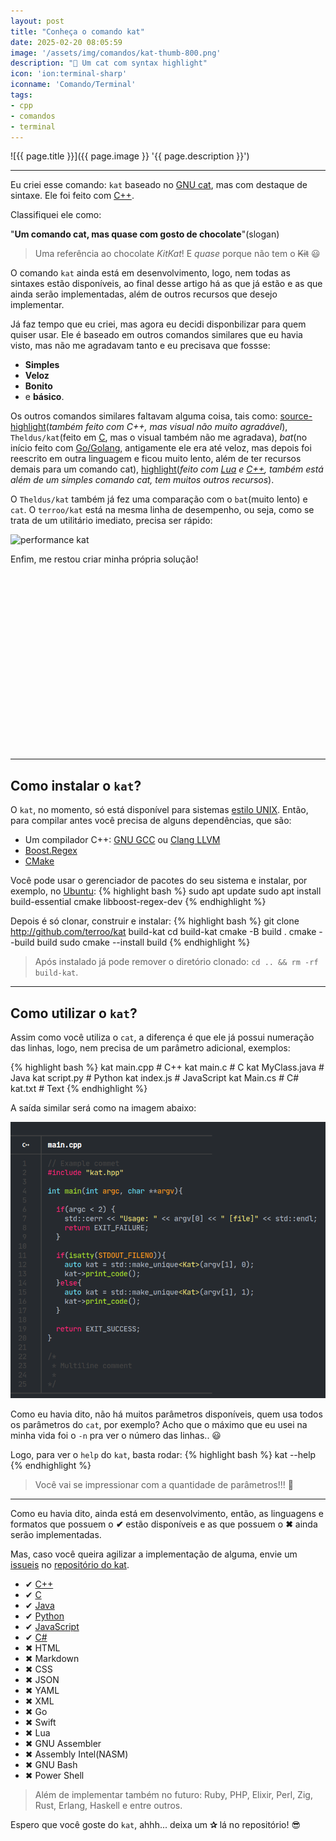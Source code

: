 ```yaml
---
layout: post
title: "Conheça o comando kat"
date: 2025-02-20 08:05:59
image: '/assets/img/comandos/kat-thumb-800.png'
description: "🚀 Um cat com syntax highlight"
icon: 'ion:terminal-sharp'
iconname: 'Comando/Terminal'
tags:
- cpp
- comandos
- terminal
---
```


![{{ page.title }}]({{ page.image }} '{{ page.description }}')

---

Eu criei esse comando: `kat` baseado no [GNU cat](https://www.gnu.org/software/coreutils/manual/html_node/cat-invocation.html#cat-invocation), mas com destaque de sintaxe. Ele foi feito com [C++](https://terminalroot.com.br/tags#cpp).

Classifiquei ele como:
 
"**Um comando cat, mas quase com gosto de chocolate**"(slogan)
> Uma referência ao chocolate *KitKat*! E *quase* porque não tem o ~~Kit~~ 😃 

O comando `kat` ainda está em desenvolvimento, logo, nem todas as sintaxes estão disponíveis, ao final desse artigo há as que já estão e as que ainda serão implementadas, além de outros recursos que desejo implementar.

Já faz tempo que eu criei, mas agora eu decidi disponbilizar para quem quiser usar. Ele é baseado em outros comandos similares que eu havia visto, mas não me agradavam tanto e eu precisava que fossse:
+ **Simples**
+ **Veloz**
+ **Bonito**
+ e **básico**.

Os outros comandos similares faltavam alguma coisa, tais como: [source-highlight](https://www.gnu.org/software/src-highlite/)(*também feito com C++, mas visual não muito agradável*), `Theldus/kat`(feito em [C](https://terminalroot.com.br/tags#linguagemc), mas o visual também não me agradava), *bat*(no início feito com [Go/Golang](https://terminalroot.com.br/tags#go), antigamente ele era até veloz, mas depois foi reescrito em outra linguagem e ficou muito lento, além de ter recursos demais para um comando cat), [highlight](https://gitlab.com/saalen/highlight)(*feito com [Lua](https://terminalroot.com.br/tags#lua) e [C++](https://terminalroot.com.br/tags#cpp), também está além de um simples comando cat, tem muitos outros recursos*).

O `Theldus/kat` também já fez uma comparação com o `bat`(muito lento) e `cat`. O `terroo/kat` está na mesma linha de desempenho, ou seja, como se trata de um utilitário imediato, precisa ser rápido:

![performance kat](https://camo.githubusercontent.com/9bc88617aaf09024725e6bd1c11858844d75508774fe3123d343b604c9281fc9/68747470733a2f2f692e696d6775722e636f6d2f484a48465250642e706e67) 

Enfim, me restou criar minha própria solução!


<!-- SQUARE - GAMES ROOT -->
<script async src="//pagead2.googlesyndication.com/pagead/js/adsbygoogle.js"></script>
<ins class="adsbygoogle"
style="display:inline-block;width:336px;height:280px"
data-ad-client="ca-pub-2838251107855362"
data-ad-slot="5351066970"></ins>
<script>
(adsbygoogle = window.adsbygoogle || []).push({});
</script>

---

## Como instalar o `kat`?
O `kat`, no momento, só está disponível para sistemas [estilo UNIX](https://terminalroot.com.br/tags#unix). Então, para compilar antes você precisa de alguns dependências, que são:

+ Um compilador C++: [GNU GCC](https://gcc.gnu.org/) ou [Clang LLVM](https://clang.llvm.org/)
+ [Boost.Regex](https://www.boost.org/doc/libs/1_87_0/libs/regex/)
+ [CMake](https://cmake.org/)

Você pode usar o gerenciador de pacotes do seu sistema e instalar, por exemplo, no [Ubuntu](https://terminalroot.com.br/tags#ubuntu):
{% highlight bash %}
sudo apt update
sudo apt install build-essential cmake libboost-regex-dev
{% endhighlight %}

Depois é só clonar, construir e instalar:
{% highlight bash %}
git clone http://github.com/terroo/kat build-kat
cd build-kat
cmake -B build .
cmake --build build
sudo cmake --install build
{% endhighlight %}
> Após instalado já pode remover o diretório clonado: `cd .. && rm -rf build-kat`.

---

## Como utilizar o `kat`?
Assim como você utiliza o `cat`, a diferença é que ele já possui numeração das linhas, logo, nem precisa de um parâmetro adicional, exemplos:

{% highlight bash %}
kat main.cpp # C++
kat main.c # C
kat MyClass.java # Java
kat script.py # Python
kat index.js # JavaScript
kat Main.cs # C#
kat.txt # Text
{% endhighlight %}

A saída similar será como na imagem abaixo:

![kat C++ example](/assets/img/comandos/kat-command-example.png) 

Como eu havia dito, não há muitos parâmetros disponíveis, quem usa todos os parâmetros do `cat`, por exemplo? Acho que o máximo que eu usei na minha vida foi o `-n` pra ver o número das linhas.. 😃 

Logo, para ver o `help` do `kat`, basta rodar:
{% highlight bash %}
kat --help
{% endhighlight %}
> Você vai se impressionar com a quantidade de parâmetros!!! 🤣 

---

Como eu havia dito, ainda está em desenvolvimento, então, as linguagens e formatos que possuem o **✔** estão disponíveis e as que possuem o **✖**  ainda serão implementadas.

Mas, caso você queira agilizar a implementação de alguma, envie um [issueis](https://github.com/terroo/kat/issues) no [repositório do kat](https://github.com/terroo/kat).



+ ✔ [C++](https://terminalroot.com.br/tags#cpp)
+ ✔ [C](https://terminalroot.com.br/tags#linguagemc)
+ ✔ [Java](https://terminalroot.com.br/tags#java)
+ ✔ [Python](https://terminalroot.com.br/tags#python)
+ ✔ [JavaScript](https://terminalroot.com.br/tags#javascript)
+ ✔ [C#](https://terminalroot.com.br/tags#csharp)
+ ✖ HTML
+ ✖ Markdown
+ ✖ CSS
+ ✖ JSON
+ ✖ YAML
+ ✖ XML
+ ✖ Go
+ ✖ Swift
+ ✖ Lua
+ ✖ GNU Assembler
+ ✖ Assembly Intel(NASM)
+ ✖ GNU Bash
+ ✖ Power Shell
> Além de implementar também no futuro: Ruby, PHP, Elixir, Perl, Zig, Rust, Erlang, Haskell e entre outros.

Espero que você goste do `kat`, ahhh... deixa um **✰** lá no repositório! 😎 


